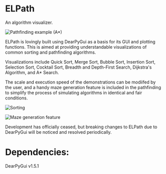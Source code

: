 # ELPath
An algorithm visualizer.

![Pathfinding example (A*)](https://user-images.githubusercontent.com/39662993/129440226-7e59d85e-3e0c-4f14-b602-fe349fd9021c.png)

ELPath is lovingly built using DearPyGui as a basis for its GUI and plotting functions.
This is aimed at providing understandable visualizations of common sorting and pathfinding algorithms.

Visualizations include Quick Sort, Merge Sort, Bubble Sort, Insertion Sort, Selection Sort, Cocktail Sort, Breadth and Depth-First Search, Dijkstra's Algorithm, and A* Search.

The scale and execution speed of the demonstrations can be modiifed by the user, and a handy maze generation feature is included in the pathfinding to simplify the process of simulating algorithms in identical and fair conditions.

![Sorting](https://user-images.githubusercontent.com/39662993/129440233-a326e4be-00b0-4771-b467-158f8f74c968.png)

![Maze generation feature](https://user-images.githubusercontent.com/39662993/129440181-32e5d95f-ba5b-4e30-8689-7e363f91be6b.png)

Development has officially ceased, but breaking changes to ELPath due to DearPyGui will be noticed and resolved periodically.

# Dependencies:
DearPyGui v1.5.1
